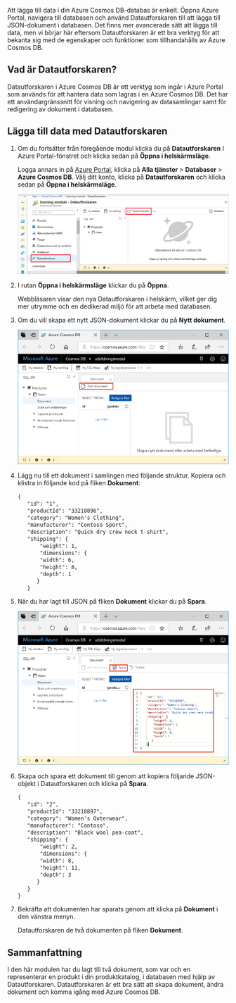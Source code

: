 Att lägga till data i din Azure Cosmos DB-databas är enkelt. Öppna Azure Portal, navigera till databasen och använd Datautforskaren till att lägga till JSON-dokument i databasen. Det finns mer avancerade sätt att lägga till data, men vi börjar här eftersom Datautforskaren är ett bra verktyg för att bekanta sig med de egenskaper och funktioner som tillhandahålls av Azure Cosmos DB.

## <a name="what-is-the-data-explorer"></a>Vad är Datautforskaren?
Datautforskaren i Azure Cosmos DB är ett verktyg som ingår i Azure Portal som används för att hantera data som lagras i en Azure Cosmos DB. Det har ett användargränssnitt för visning och navigering av datasamlingar samt för redigering av dokument i databasen.

## <a name="add-data-using-the-data-explorer"></a>Lägga till data med Datautforskaren

1. Om du fortsätter från föregående modul klicka du på **Datautforskaren** I Azure Portal-fönstret och klicka sedan på **Öppna i helskärmsläge**.

    Logga annars in på [Azure Portal](https://portal.azure.com/?azure-portal=true), klicka på **Alla tjänster** > **Databaser** > **Azure Cosmos DB**. Välj ditt konto, klicka på **Datautforskaren** och klicka sedan på **Öppna i helskärmsläge**.
 
   ![Skapa nya dokument i Datautforskaren i Azure Portal](../media/3-azure-cosmosdb-data-explorer-full-screen.png)

2. I rutan **Öppna i helskärmsläge** klickar du på **Öppna**.

    Webbläsaren visar den nya Datautforskaren i helskärm, vilket ger dig mer utrymme och en dedikerad miljö för att arbeta med databasen.

3. Om du vill skapa ett nytt JSON-dokument klickar du på **Nytt dokument**.

   ![Skapa nya dokument i Datautforskaren i Azure Portal](../media/3-azure-cosmosdb-data-explorer-new-document.png)

4. Lägg nu till ett dokument i samlingen med följande struktur. Kopiera och klistra in följande kod på fliken **Dokument**:

     ```
    {
        "id": "1",
        "productId": "33218896",
        "category": "Women's Clothing",
        "manufacturer": "Contoso Sport",
        "description": "Quick dry crew neck t-shirt",
        "shipping": {
            "weight": 1,
            "dimensions": {
            "width": 6,
            "height": 8,
            "depth": 1
           }
        }
     ```

5. När du har lagt till JSON på fliken **Dokument** klickar du på **Spara**.

    ![Kopiera in JSON-data och klicka på Spara i Datautforskaren i Azure Portal](../media/3-azure-cosmosdb-data-explorer-save-document.png)

6. Skapa och spara ett dokument till genom att kopiera följande JSON-objekt i Datautforskaren och klicka på **Spara**.

     ```
    {
        "id": "2",
        "productId": "33218897",
        "category": "Women's Outerwear",
        "manufacturer": "Contoso",
        "description": "Black wool pea-coat",
        "shipping": {
            "weight": 2,
            "dimensions": {
            "width": 8,
            "height": 11,
            "depth": 3
           }
        }
    }
     ```

7. Bekräfta att dokumenten har sparats genom att klicka på **Dokument** i den vänstra menyn. 

    Datautforskaren de två dokumenten på fliken **Dokument**.

## <a name="summary"></a>Sammanfattning

I den här modulen har du lagt till två dokument, som var och en representerar en produkt i din produktkatalog, i databasen med hjälp av Datautforskaren. Datautforskaren är ett bra sätt att skapa dokument, ändra dokument och komma igång med Azure Cosmos DB.  
